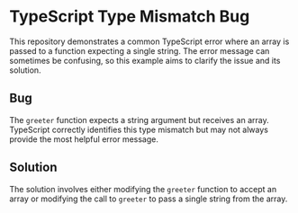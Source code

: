 # TypeScript Type Mismatch Bug

This repository demonstrates a common TypeScript error where an array is passed to a function expecting a single string. The error message can sometimes be confusing, so this example aims to clarify the issue and its solution.

## Bug
The `greeter` function expects a string argument but receives an array. TypeScript correctly identifies this type mismatch but may not always provide the most helpful error message.

## Solution
The solution involves either modifying the `greeter` function to accept an array or modifying the call to `greeter` to pass a single string from the array.
